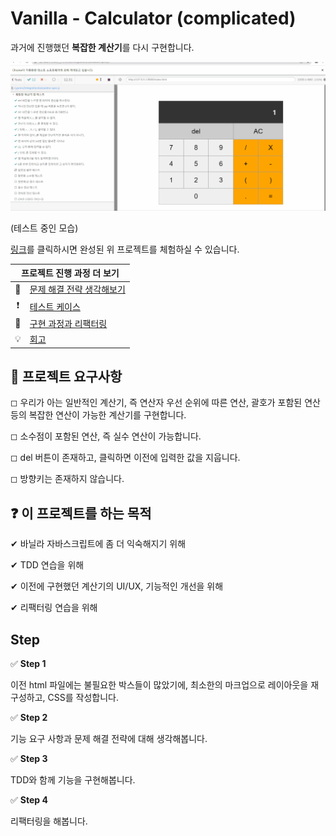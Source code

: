 # Vanilla - Calculator (complicated)

과거에 진행했던 **복잡한 계산기**를 다시 구현합니다.

<img src="./img/demo.gif" />

(테스트 중인 모습)

[링크](https://ryong9rrr.github.io/projects/calculator_complicated/)를 클릭하시면 완성된 위 프로젝트를 체험하실 수 있습니다.

<table>
    <thead>
        <tr>
            <th colspan="2" style="text-align: center">
                프로젝트 진행 과정 더 보기
            </th>
        </tr>
    </thead>
    <tbody>
        <tr>
            <td style="text-align: center">🤔</td>
            <td><a href="https://www.notion.so/ryong9rrr/d3691e0e78294daa8c8ce048e3c2457b">문제 해결 전략 생각해보기</a></td>
        </tr>
        <tr>
            <td style="text-align: center">❗</td>
            <td><a href="https://www.notion.so/ryong9rrr/7e1e12e9f657465892b7ac631509306a">테스트 케이스</a></td>
        </tr>
        <tr>
            <td style="text-align: center">🔨</td>
            <td><a href="https://www.notion.so/ryong9rrr/5673ce4e8f32478890723bd736bbbd17">구현 과정과 리팩터링</a></td>
        </tr>
        <tr>
            <td style="text-align: center">💡</td>
            <td><a href="https://www.notion.so/ryong9rrr/ab1e971b45f849e6ad59889f875227c8">회고</a></td>
        </tr>
    </tbody>
</table>

## 🎯 프로젝트 요구사항

◻ 우리가 아는 일반적인 계산기, 즉 연산자 우선 순위에 따른 연산, 괄호가 포함된 연산 등의 복잡한 연산이 가능한 계산기를 구현합니다.

◻ 소수점이 포함된 연산, 즉 실수 연산이 가능합니다.

◻ del 버튼이 존재하고, 클릭하면 이전에 입력한 값을 지웁니다.

◻ 방향키는 존재하지 않습니다.

## ❓ 이 프로젝트를 하는 목적

✔ 바닐라 자바스크립트에 좀 더 익숙해지기 위해

✔ TDD 연습을 위해

✔ 이전에 구현했던 계산기의 UI/UX, 기능적인 개선을 위해

✔ 리팩터링 연습을 위해

## Step

✅ **Step 1**

이전 html 파일에는 불필요한 박스들이 많았기에, 최소한의 마크업으로 레이아웃을 재구성하고, CSS를 작성합니다.

✅ **Step 2**

기능 요구 사항과 문제 해결 전략에 대해 생각해봅니다.

✅ **Step 3**

TDD와 함께 기능을 구현해봅니다.

✅ **Step 4**

리팩터링을 해봅니다.
